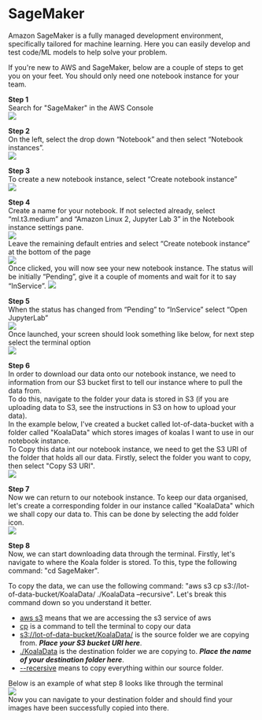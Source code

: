 # SageMaker
Amazon SageMaker is a fully managed development environment, specifically tailored for machine learning. Here you can easily develop and test code/ML models to help solve your problem.

If you're new to AWS and SageMaker, below are a couple of steps to get you on your feet. You should only need one notebook instance for your team.

**Step 1**<br>
Search for "SageMaker" in the AWS Console <br>
<img src="images/sagemaker-step-1.png">

**Step 2**<br>
On the left, select the drop down “Notebook” and then select “Notebook instances”.<br>
<img src="images/sagemaker-step-2.png">

**Step 3**<br>
To create a new notebook instance, select “Create notebook instance”<br>
<img src="images/sagemaker-step-3.png">

**Step 4**<br>
Create a name for your notebook. If not selected already, select “ml.t3.medium” and “Amazon Linux 2, Jupyter Lab 3” in the Notebook instance settings pane.<br>
<img src="images/sagemaker-step-4-1.png"><br>
Leave the remaining default entries and select “Create notebook instance” at the bottom of the page<br>
<img src="images/sagemaker-step-4-2.png"><br>
Once clicked, you will now see your new notebook instance. The status will be initially “Pending”, give it a couple of moments and wait for it to say “InService”.
<img src="images/sagemaker-step-4-3.png">

**Step 5**<br>
When the status has changed from “Pending” to “InService” select “Open JupyterLab”<br>
<img src="images/sagemaker-step-5-1.png"><br>
Once launched, your screen should look something like below, for next step select the terminal option<br>
<img src="images/sagemaker-step-5-2.png"><br>

**Step 6**<br>
In order to download our data onto our notebook instance, we need to information from our S3 bucket first to tell our instance where to pull the data from.<br>
To do this, navigate to the folder your data is stored in S3 (if you are uploading data to S3, see the instructions in S3 on how to upload your data).<br>
In the example below, I've created a bucket called lot-of-data-bucket with a folder called "KoalaData" which stores images of koalas I want to use in our notebook instance.<br>
To Copy this data int our notebook instance, we need to get the S3 URI of the folder that holds all our data. Firstly, select the folder you want to copy, then select "Copy S3 URI".<br>
<img src="images/sagemaker-step-6.png"><br>

**Step 7**<br>
Now we can return to our notebook instance. To keep our data organised, let's create a corresponding folder in our instance called "KoalaData" which we shall copy our data to. This can be done by selecting the add folder icon.<br>
<img src="images/sagemaker-step-7.png"><br>

**Step 8**<br>
Now, we can start downloading data through the terminal. Firstly, let's navigate to where the Koala folder is stored. To this, type the following command: "cd SageMaker".

To copy the data, we can use the following command: "aws s3 cp s3://lot-of-data-bucket/KoalaData/ ./KoalaData –recursive". Let's break this command down so you understand it better.
* <u>aws s3</u> means that we are accessing the s3 service of aws
* <u>cp</u> is a command to tell the terminal to copy our data
* <u>s3://lot-of-data-bucket/KoalaData/</u> is the source folder we are copying from. ***Place your S3 bucket URI here***.
* <u>./KoalaData</u> is the destination folder we are copying to. ***Place the name of your destination folder here***.
* <u>--recersive</u> means to copy everything within our source folder.

Below is an example of what step 8 looks like through the terminal<br>
<img src="images/sagemaker-step-8.png"><br>
Now you can navigate to your destination folder and should find your images have been successfully copied into there.
